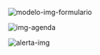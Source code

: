 ![modelo-img-formulario](https://github.com/kevineli2001/Formulario-de-Empleados/assets/108106404/9a9a0fc8-d06f-483b-be49-2a357f6a728f)


![img-agenda](https://github.com/kevineli2001/Formulario-de-Empleados/assets/108106404/894199fc-39ee-4708-b483-ba671a15ea21)


![alerta-img](https://github.com/kevineli2001/Formulario-de-Empleados/assets/108106404/f942ada2-92b8-478e-bd5a-5b0a6045f648)
